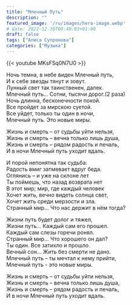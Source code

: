 ```yaml
---
title: "Млечный Путь"
description: ""
featured_image: '/ru/images/hero-image.webp'
# date: 2022-12-30T00:40:03+01:00
draft: false
tags: ["Алиса Супронова"]
categories: ["Музыка"]
---
```


{{< youtube MKsFSq0N7U0 >}}

Ночь темна, в небе виден Млечный путь,  
И к себе звезды тянут и зовут.  
Лунный свет так таинственен, далек.  
Млечный путь... Сотни, тысячи дорог.(2 раза)  
Ночь длинна, бесконечности покой.  
Все пройдет за мирскою суетой.  
Все уйдет, только ты один в ночи,  
Млечный путь. Это новые миры.

Жизнь и смерть – от судьбы уйти нельзя,  
Жизнь и смерть – вечна только лишь душа,  
Жизнь и смерть – рядом радость и печаль,  
И в ночи Млечный путь уходит вдаль.

И порой непонятна так судьба:  
Радость вмиг затмевает вдруг беда.  
Оглянись – и уже на склоне лет  
Ты поймешь, что назад возврата нет  
В этот мир; мир, где каждый человек  
Хочет жить, вечно видеть солнца свет,  
Хочет жить среди мерзости и зла.  
Странный мир... Что нас держит в нём тогда?

Жизни путь будет долог и тяжел,  
Жизни путь... Каждый сам его прошел.  
Каждый сам слезы горечи ронял.  
Странный мир... Что хорошего он дал?  
Ты один. Все затихло и прошло.  
Вечный сон... Жить без смерти не дано.  
Млечный путь – ты мечтал к нему прийти,  
Млечный путь - это новые миры.

Жизнь и смерть – от судьбы уйти нельзя,  
Жизнь и смерть – вечна только лишь душа,  
Жизнь и смерть – рядом радость и печаль,  
И в ночи Млечный путь уходит вдаль.
